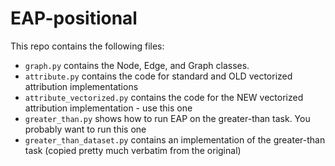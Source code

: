 # EAP-positional
This repo contains the following files:
- `graph.py` contains the Node, Edge, and Graph classes.
- `attribute.py` contains the code for standard and OLD vectorized attribution implementations
- `attribute_vectorized.py` contains the code for the NEW vectorized attribution implementation - use this one
- `greater_than.py` shows how to run EAP on the greater-than task. You probably want to run this one
- `greater_than_dataset.py` contains an implementation of the greater-than task (copied pretty much verbatim from the original)
